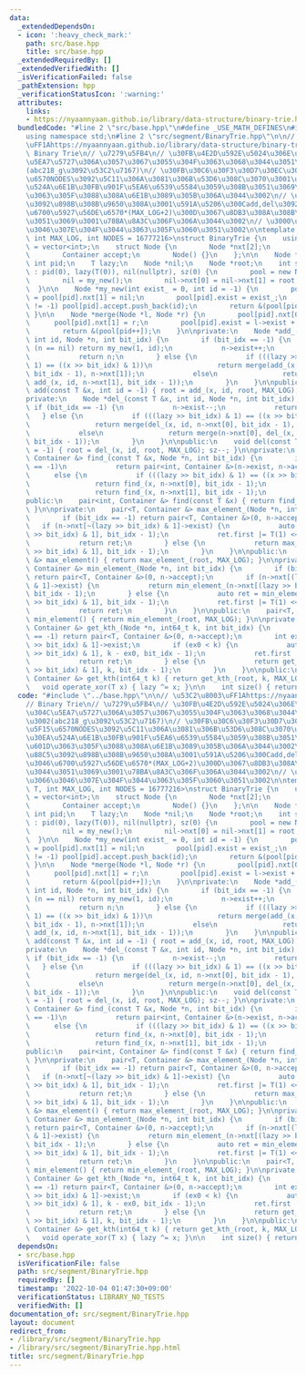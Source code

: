 ```yaml
---
data:
  _extendedDependsOn:
  - icon: ':heavy_check_mark:'
    path: src/base.hpp
    title: src/base.hpp
  _extendedRequiredBy: []
  _extendedVerifiedWith: []
  _isVerificationFailed: false
  _pathExtension: hpp
  _verificationStatusIcon: ':warning:'
  attributes:
    links:
    - https://nyaannyaan.github.io/library/data-structure/binary-trie.hpp
  bundledCode: "#line 2 \"src/base.hpp\"\n#define _USE_MATH_DEFINES\n#include <bits/stdc++.h>\n\
    using namespace std;\n#line 2 \"src/segment/BinaryTrie.hpp\"\n\n// \u53C2\u8003\
    \uFF1Ahttps://nyaannyaan.github.io/library/data-structure/binary-trie.hpp\n//\
    \ Binary Trie\n// \u7279\u5FB4\n// \u30FB\u4E2D\u592E\u5024\u306E\u53D6\u5F97\u304C\
    \u5EA7\u5727\u306A\u3057\u3067\u3055\u304F\u3063\u3068\u3044\u3051\u308B\u3002\
    (abc218_g\u3092\u53C2\u7167)\n// \u30FB\u30C6\u30F3\u30D7\u30EC\u30FC\u30C8\u5F15\
    \u6570NODES\u3092\u5C11\u306A\u3081\u306B\u53D6\u308C\u3070\u3001\u30E1\u30E2\u30EA\
    \u524A\u6E1B\u30FB\u901F\u5EA6\u6539\u5584\u3059\u308B\u3051\u3069\u3001\u601D\
    \u3063\u305F\u3088\u308A\u6E1B\u3089\u305B\u306A\u3044\u3002\n// \u3000\u5B9F\u88C5\
    \u3092\u898B\u308B\u9650\u308A\u3001\u591A\u5206\u300Cadd,del\u3092\u4F7F\u3046\
    \u6700\u5927\u56DE\u6570*(MAX_LOG+2)\u300D\u3067\u8DB3\u308A\u308B\u307D\u3044\
    \u3051\u3069\u3001\u78BA\u8A3C\u306F\u306A\u3044\u3002\n// \u3000\u8A66\u3057\u3066\
    \u3046\u307E\u304F\u3044\u3063\u305F\u3060\u3051\u3002\n\ntemplate <typename T,\
    \ int MAX_LOG, int NODES = 16777216>\nstruct BinaryTrie {\n    using Container\
    \ = vector<int>;\n    struct Node {\n        Node *nxt[2];\n        int exist;\n\
    \        Container accept;\n        Node() {}\n    };\n\n    Node *pool;\n   \
    \ int pid;\n    T lazy;\n    Node *nil;\n    Node *root;\n    int sz;\n\n    BinaryTrie()\
    \ : pid(0), lazy(T(0)), nil(nullptr), sz(0) {\n        pool = new Node[NODES];\n\
    \        nil = my_new();\n        nil->nxt[0] = nil->nxt[1] = root = nil;\n  \
    \  }\n\n    Node *my_new(int exist_ = 0, int id = -1) {\n        pool[pid].nxt[0]\
    \ = pool[pid].nxt[1] = nil;\n        pool[pid].exist = exist_;\n        if (id\
    \ != -1) pool[pid].accept.push_back(id);\n        return &(pool[pid++]);\n   \
    \ }\n\n    Node *merge(Node *l, Node *r) {\n        pool[pid].nxt[0] = l;\n  \
    \      pool[pid].nxt[1] = r;\n        pool[pid].exist = l->exist + r->exist;\n\
    \        return &(pool[pid++]);\n    }\n\nprivate:\n    Node *add_(const T &x,\
    \ int id, Node *n, int bit_idx) {\n        if (bit_idx == -1) {\n            if\
    \ (n == nil) return my_new(1, id);\n            n->exist++;\n            n->accept.push_back(id);\n\
    \            return n;\n        } else {\n            if (((lazy >> bit_idx) &\
    \ 1) == ((x >> bit_idx) & 1))\n                return merge(add_(x, id, n->nxt[0],\
    \ bit_idx - 1), n->nxt[1]);\n            else\n                return merge(n->nxt[0],\
    \ add_(x, id, n->nxt[1], bit_idx - 1));\n        }\n    }\n\npublic:\n    void\
    \ add(const T &x, int id = -1) { root = add_(x, id, root, MAX_LOG); sz++; }\n\n\
    private:\n    Node *del_(const T &x, int id, Node *n, int bit_idx) {\n       \
    \ if (bit_idx == -1) {\n            n->exist--;\n            return n;\n     \
    \   } else {\n            if (((lazy >> bit_idx) & 1) == ((x >> bit_idx) & 1))\n\
    \                return merge(del_(x, id, n->nxt[0], bit_idx - 1), n->nxt[1]);\n\
    \            else\n                return merge(n->nxt[0], del_(x, id, n->nxt[1],\
    \ bit_idx - 1));\n        }\n    }\n\npublic:\n    void del(const T &x, int id\
    \ = -1) { root = del_(x, id, root, MAX_LOG); sz--; }\n\nprivate:\n    pair<int,\
    \ Container &> find_(const T &x, Node *n, int bit_idx) {\n        if (bit_idx\
    \ == -1)\n            return pair<int, Container &>(n->exist, n->accept);\n  \
    \      else {\n            if (((lazy >> bit_idx) & 1) == ((x >> bit_idx) & 1))\n\
    \                return find_(x, n->nxt[0], bit_idx - 1);\n            else\n\
    \                return find_(x, n->nxt[1], bit_idx - 1);\n        }\n    }\n\n\
    public:\n    pair<int, Container &> find(const T &x) { return find_(x, root, MAX_LOG);\
    \ }\n\nprivate:\n    pair<T, Container &> max_element_(Node *n, int bit_idx) {\n\
    \        if (bit_idx == -1) return pair<T, Container &>(0, n->accept);\n     \
    \   if (n->nxt[~(lazy >> bit_idx) & 1]->exist) {\n            auto ret = max_element_(n->nxt[~(lazy\
    \ >> bit_idx) & 1], bit_idx - 1);\n            ret.first |= T(1) << bit_idx;\n\
    \            return ret;\n        } else {\n            return max_element_(n->nxt[(lazy\
    \ >> bit_idx) & 1], bit_idx - 1);\n        }\n    }\n\npublic:\n    pair<T, Container\
    \ &> max_element() { return max_element_(root, MAX_LOG); }\n\nprivate:\n    pair<T,\
    \ Container &> min_element_(Node *n, int bit_idx) {\n        if (bit_idx == -1)\
    \ return pair<T, Container &>(0, n->accept);\n        if (n->nxt[(lazy >> bit_idx)\
    \ & 1]->exist) {\n            return min_element_(n->nxt[(lazy >> bit_idx) & 1],\
    \ bit_idx - 1);\n        } else {\n            auto ret = min_element_(n->nxt[~(lazy\
    \ >> bit_idx) & 1], bit_idx - 1);\n            ret.first |= T(1) << bit_idx;\n\
    \            return ret;\n        }\n    }\n\npublic:\n    pair<T, Container &>\
    \ min_element() { return min_element_(root, MAX_LOG); }\n\nprivate:\n    pair<T,\
    \ Container &> get_kth_(Node *n, int64_t k, int bit_idx) {\n        if (bit_idx\
    \ == -1) return pair<T, Container &>(0, n->accept);\n        int ex0 = n->nxt[(lazy\
    \ >> bit_idx) & 1]->exist;\n        if (ex0 < k) {\n            auto ret = get_kth_(n->nxt[~(lazy\
    \ >> bit_idx) & 1], k - ex0, bit_idx - 1);\n            ret.first |= T(1) << bit_idx;\n\
    \            return ret;\n        } else {\n            return get_kth_(n->nxt[(lazy\
    \ >> bit_idx) & 1], k, bit_idx - 1);\n        }\n    }\n\npublic:\n    pair<T,\
    \ Container &> get_kth(int64_t k) { return get_kth_(root, k, MAX_LOG); }\n\n \
    \   void operate_xor(T x) { lazy ^= x; }\n\n    int size() { return sz; }\n};\n"
  code: "#include \"../base.hpp\"\n\n// \u53C2\u8003\uFF1Ahttps://nyaannyaan.github.io/library/data-structure/binary-trie.hpp\n\
    // Binary Trie\n// \u7279\u5FB4\n// \u30FB\u4E2D\u592E\u5024\u306E\u53D6\u5F97\
    \u304C\u5EA7\u5727\u306A\u3057\u3067\u3055\u304F\u3063\u3068\u3044\u3051\u308B\
    \u3002(abc218_g\u3092\u53C2\u7167)\n// \u30FB\u30C6\u30F3\u30D7\u30EC\u30FC\u30C8\
    \u5F15\u6570NODES\u3092\u5C11\u306A\u3081\u306B\u53D6\u308C\u3070\u3001\u30E1\u30E2\
    \u30EA\u524A\u6E1B\u30FB\u901F\u5EA6\u6539\u5584\u3059\u308B\u3051\u3069\u3001\
    \u601D\u3063\u305F\u3088\u308A\u6E1B\u3089\u305B\u306A\u3044\u3002\n// \u3000\u5B9F\
    \u88C5\u3092\u898B\u308B\u9650\u308A\u3001\u591A\u5206\u300Cadd,del\u3092\u4F7F\
    \u3046\u6700\u5927\u56DE\u6570*(MAX_LOG+2)\u300D\u3067\u8DB3\u308A\u308B\u307D\
    \u3044\u3051\u3069\u3001\u78BA\u8A3C\u306F\u306A\u3044\u3002\n// \u3000\u8A66\u3057\
    \u3066\u3046\u307E\u304F\u3044\u3063\u305F\u3060\u3051\u3002\n\ntemplate <typename\
    \ T, int MAX_LOG, int NODES = 16777216>\nstruct BinaryTrie {\n    using Container\
    \ = vector<int>;\n    struct Node {\n        Node *nxt[2];\n        int exist;\n\
    \        Container accept;\n        Node() {}\n    };\n\n    Node *pool;\n   \
    \ int pid;\n    T lazy;\n    Node *nil;\n    Node *root;\n    int sz;\n\n    BinaryTrie()\
    \ : pid(0), lazy(T(0)), nil(nullptr), sz(0) {\n        pool = new Node[NODES];\n\
    \        nil = my_new();\n        nil->nxt[0] = nil->nxt[1] = root = nil;\n  \
    \  }\n\n    Node *my_new(int exist_ = 0, int id = -1) {\n        pool[pid].nxt[0]\
    \ = pool[pid].nxt[1] = nil;\n        pool[pid].exist = exist_;\n        if (id\
    \ != -1) pool[pid].accept.push_back(id);\n        return &(pool[pid++]);\n   \
    \ }\n\n    Node *merge(Node *l, Node *r) {\n        pool[pid].nxt[0] = l;\n  \
    \      pool[pid].nxt[1] = r;\n        pool[pid].exist = l->exist + r->exist;\n\
    \        return &(pool[pid++]);\n    }\n\nprivate:\n    Node *add_(const T &x,\
    \ int id, Node *n, int bit_idx) {\n        if (bit_idx == -1) {\n            if\
    \ (n == nil) return my_new(1, id);\n            n->exist++;\n            n->accept.push_back(id);\n\
    \            return n;\n        } else {\n            if (((lazy >> bit_idx) &\
    \ 1) == ((x >> bit_idx) & 1))\n                return merge(add_(x, id, n->nxt[0],\
    \ bit_idx - 1), n->nxt[1]);\n            else\n                return merge(n->nxt[0],\
    \ add_(x, id, n->nxt[1], bit_idx - 1));\n        }\n    }\n\npublic:\n    void\
    \ add(const T &x, int id = -1) { root = add_(x, id, root, MAX_LOG); sz++; }\n\n\
    private:\n    Node *del_(const T &x, int id, Node *n, int bit_idx) {\n       \
    \ if (bit_idx == -1) {\n            n->exist--;\n            return n;\n     \
    \   } else {\n            if (((lazy >> bit_idx) & 1) == ((x >> bit_idx) & 1))\n\
    \                return merge(del_(x, id, n->nxt[0], bit_idx - 1), n->nxt[1]);\n\
    \            else\n                return merge(n->nxt[0], del_(x, id, n->nxt[1],\
    \ bit_idx - 1));\n        }\n    }\n\npublic:\n    void del(const T &x, int id\
    \ = -1) { root = del_(x, id, root, MAX_LOG); sz--; }\n\nprivate:\n    pair<int,\
    \ Container &> find_(const T &x, Node *n, int bit_idx) {\n        if (bit_idx\
    \ == -1)\n            return pair<int, Container &>(n->exist, n->accept);\n  \
    \      else {\n            if (((lazy >> bit_idx) & 1) == ((x >> bit_idx) & 1))\n\
    \                return find_(x, n->nxt[0], bit_idx - 1);\n            else\n\
    \                return find_(x, n->nxt[1], bit_idx - 1);\n        }\n    }\n\n\
    public:\n    pair<int, Container &> find(const T &x) { return find_(x, root, MAX_LOG);\
    \ }\n\nprivate:\n    pair<T, Container &> max_element_(Node *n, int bit_idx) {\n\
    \        if (bit_idx == -1) return pair<T, Container &>(0, n->accept);\n     \
    \   if (n->nxt[~(lazy >> bit_idx) & 1]->exist) {\n            auto ret = max_element_(n->nxt[~(lazy\
    \ >> bit_idx) & 1], bit_idx - 1);\n            ret.first |= T(1) << bit_idx;\n\
    \            return ret;\n        } else {\n            return max_element_(n->nxt[(lazy\
    \ >> bit_idx) & 1], bit_idx - 1);\n        }\n    }\n\npublic:\n    pair<T, Container\
    \ &> max_element() { return max_element_(root, MAX_LOG); }\n\nprivate:\n    pair<T,\
    \ Container &> min_element_(Node *n, int bit_idx) {\n        if (bit_idx == -1)\
    \ return pair<T, Container &>(0, n->accept);\n        if (n->nxt[(lazy >> bit_idx)\
    \ & 1]->exist) {\n            return min_element_(n->nxt[(lazy >> bit_idx) & 1],\
    \ bit_idx - 1);\n        } else {\n            auto ret = min_element_(n->nxt[~(lazy\
    \ >> bit_idx) & 1], bit_idx - 1);\n            ret.first |= T(1) << bit_idx;\n\
    \            return ret;\n        }\n    }\n\npublic:\n    pair<T, Container &>\
    \ min_element() { return min_element_(root, MAX_LOG); }\n\nprivate:\n    pair<T,\
    \ Container &> get_kth_(Node *n, int64_t k, int bit_idx) {\n        if (bit_idx\
    \ == -1) return pair<T, Container &>(0, n->accept);\n        int ex0 = n->nxt[(lazy\
    \ >> bit_idx) & 1]->exist;\n        if (ex0 < k) {\n            auto ret = get_kth_(n->nxt[~(lazy\
    \ >> bit_idx) & 1], k - ex0, bit_idx - 1);\n            ret.first |= T(1) << bit_idx;\n\
    \            return ret;\n        } else {\n            return get_kth_(n->nxt[(lazy\
    \ >> bit_idx) & 1], k, bit_idx - 1);\n        }\n    }\n\npublic:\n    pair<T,\
    \ Container &> get_kth(int64_t k) { return get_kth_(root, k, MAX_LOG); }\n\n \
    \   void operate_xor(T x) { lazy ^= x; }\n\n    int size() { return sz; }\n};\n"
  dependsOn:
  - src/base.hpp
  isVerificationFile: false
  path: src/segment/BinaryTrie.hpp
  requiredBy: []
  timestamp: '2022-10-04 01:47:30+09:00'
  verificationStatus: LIBRARY_NO_TESTS
  verifiedWith: []
documentation_of: src/segment/BinaryTrie.hpp
layout: document
redirect_from:
- /library/src/segment/BinaryTrie.hpp
- /library/src/segment/BinaryTrie.hpp.html
title: src/segment/BinaryTrie.hpp
---
```

